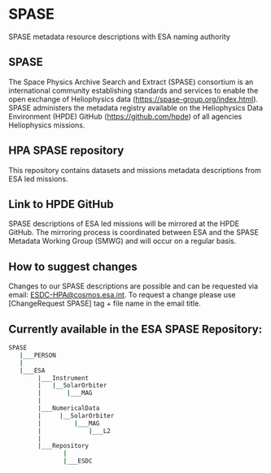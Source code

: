 # SPASE
SPASE metadata resource descriptions with ESA naming authority




## SPASE
The Space Physics Archive Search and Extract (SPASE) consortium is an international community establishing standards and services to enable the open exchange of Heliophysics data (https://spase-group.org/index.html). SPASE administers the metadata registry available on the Heliophysics Data Environment (HPDE) GitHub (https://github.com/hpde) of all agencies Heliophysics missions.

## HPA SPASE repository
This repository contains datasets and missions metadata descriptions from ESA led missions.

## Link to HPDE GitHub
SPASE descriptions of ESA led missions will be mirrored at the HPDE GitHub. The mirroring process is coordinated between ESA and the SPASE Metadata Working Group (SMWG) and will occur on a regular basis.

## How to suggest changes
Changes to our SPASE descriptions are possible and can be requested via email: ESDC-HPA@cosmos.esa.int. To request a change please use [ChangeRequest SPASE] tag + file name in the email title.

## Currently available in the ESA SPASE Repository:

```bash
SPASE
   |___PERSON
   |
   |___ESA
        |___Instrument
      	| 	|__SolarOrbiter
      	|		|___MAG
      	|
      	|___NumericalData
      	|	  |__SolarOrbiter
      	|		  |___MAG
      	|		      |___L2
      	|
      	|___Repository
               |
               |___ESDC
```
